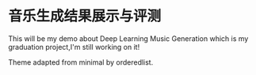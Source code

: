 # 音乐生成结果展示与评测

This will be my demo about Deep Learning Music Generation which is my graduation project,I'm still working on it!

Theme adapted from minimal by orderedlist.




